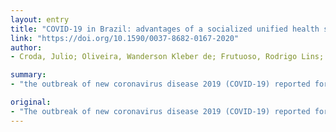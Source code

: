 ```yaml
---
layout: entry
title: "COVID-19 in Brazil: advantages of a socialized unified health system and preparation to contain cases"
link: "https://doi.org/10.1590/0037-8682-0167-2020"
author:
- Croda, Julio; Oliveira, Wanderson Kleber de; Frutuoso, Rodrigo Lins; Mandetta, Luiz Henrique; Baia-da-Silva, Djane Clarys; Brito-Sousa, Jose Diego; Monteiro, Wuelton Marcelo; Lacerda, Marcus Vinicius Guimaraes

summary:
- "the outbreak of new coronavirus disease 2019 (COVID-19) reported for the first time in Wuhan, China in late December 2019 have rapidly spread to other countries. It was declared on January 30, 2020 as a public health emergency of international concern by the World Health Organization. Rapid and robust preparedness actions have been undertaken in Brazil while first cases have not yet been identified in Latin-American. The outcome of this early preparation should be analyzed in future studies."

original:
- "The outbreak of new coronavirus disease 2019 (COVID-19) reported for the first time in Wuhan, China in late December 2019 have rapidly spread to other countries and it was declared on January 30, 2020 as a public health emergency of international concern (PHEIC) by the World Health Organization. Before the first COVID-19 cases were reported in Brazil, several measures have been implemented including the adjustment of legal framework to carry out isolation and quarantine. As the cases increased significantly, new measures, mainly to reduce mortality and severe cases, have also been implemented. Rapid and robust preparedness actions have been undertaken in Brazil while first cases have not yet been identified in Latin-American. The outcome of this early preparation should be analyzed in future studies."
---
```


